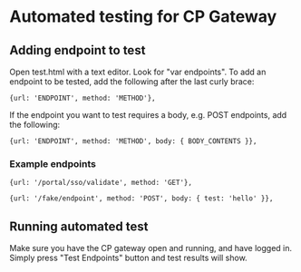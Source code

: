 # Automated testing for CP Gateway

## Adding endpoint to test

Open test.html with a text editor.  Look for "var endpoints".  To add an endpoint to be tested, add the following after the last curly brace:
```
{url: 'ENDPOINT', method: 'METHOD'},
```
If the endpoint you want to test requires a body, e.g. POST endpoints, add the following:
```
{url: 'ENDPOINT', method: 'METHOD', body: { BODY_CONTENTS }},
```
### Example endpoints
```
{url: '/portal/sso/validate', method: 'GET'},

{url: '/fake/endpoint', method: 'POST', body: { test: 'hello' }},
```
## Running automated test

Make sure you have the CP gateway open and running, and have logged in.  Simply press "Test Endpoints" button and test results will show.
